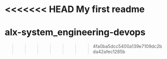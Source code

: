 <<<<<<< HEAD
My first readme
=======
# alx-system_engineering-devops
>>>>>>> 4fa0ba5dcc5400a139e7109dc2bda42afec1285b
